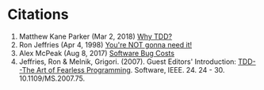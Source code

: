 # Citations

1. Matthew Kane Parker (Mar 2, 2018) [Why TDD?](https://builttoadapt.io/why-tdd-489fdcdda05e)
2. Ron Jeffries (Apr 4, 1998) [You're NOT gonna need it!](https://ronjeffries.com/xprog/articles/practices/pracnotneed/)
3. Alex McPeak (Aug 8, 2017) [Software Bug Costs](https://crossbrowsertesting.com/blog/development/software-bug-cost/)
4. Jeffries, Ron & Melnik, Grigori. (2007). Guest Editors' Introduction: [TDD--The Art of Fearless Programming](https://www.researchgate.net/publication/3249271_Guest_Editors'_Introduction_TDD--The_Art_of_Fearless_Programming). Software, IEEE. 24. 24 - 30. 10.1109/MS.2007.75.